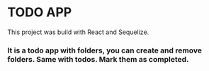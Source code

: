 # TODO APP

This project was build with React and Sequelize.

### It is a todo app with folders, you can create and remove folders. Same with todos. Mark them as completed.

